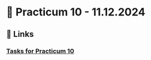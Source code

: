 # 📝 Practicum 10 - 11.12.2024

## 🔗 Links
### [Tasks for Practicum 10](https://leetcode.com/problem-list/a1e3ot5r/)